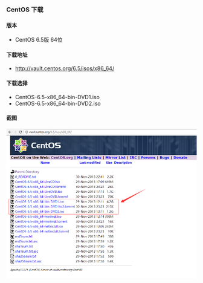### CentOS 下载

#### 版本
- CentOS 6.5版 64位

#### 下载地址 
- http://vault.centos.org/6.5/isos/x86_64/


#### 下载选择
- CentOS-6.5-x86_64-bin-DVD1.iso
- CentOS-6.5-x86_64-bin-DVD2.iso

#### 截图
![CentOs下载截图](./CentOS_download.png)


